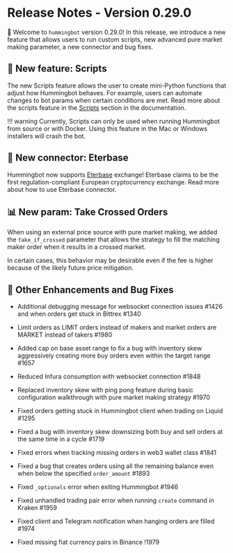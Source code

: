 # Release Notes - Version 0.29.0

🚀 Welcome to `hummingbot` version 0.29.0! In this release, we introduce a new feature that allows users to run custom scripts, new advanced pure market making parameter, a new connector and bug fixes.

## 🤖 New feature: Scripts

The new Scripts feature allows the user to create mini-Python functions that adjust how Hummingbot behaves. For example, users can automate changes to bot params when certain conditions are met. Read more about the scripts feature in the [Scripts](/developers/scripts/) section in the documentation.

!!! warning
    Currently, Scripts can only be used when running Hummingbot from source or with Docker. Using this feature in the Mac or Windows installers will crash the bot.

## 🔗 New connector: Eterbase

Hummingbot now supports [Eterbase](https://www.eterbase.com/) exchange! Eterbase claims to be the first regulation-compliant European cryptocurrency exchange. Read more about how to use Eterbase connector.

## 📊 New param: Take Crossed Orders

When using an external price source with pure market making, we added the `take_if_crossed` parameter that allows the strategy to fill the matching maker order when it results in a crossed market.

In certain cases, this behavior may be desirable even if the fee is higher because of the likely future price mitigation.


## 🐞 Other Enhancements and Bug Fixes

* Additional debugging message for websocket connection issues #1426 and when orders get stuck in Bittrex #1340
* Limit orders as LIMIT orders instead of makers and market orders are MARKET instead of takers #1980
* Added cap on base asset range to fix a bug with inventory skew aggressively creating more buy orders even within the target range #1657
* Reduced Infura consumption with websocket connection #1848
* Replaced inventory skew with ping pong feature during basic configuration walkthrough with pure market making strategy #1970

* Fixed orders getting stuck in Hummingbot client when trading on Liquid #1295
* Fixed a bug with inventory skew downsizing both buy and sell orders at the same time in a cycle #1719
* Fixed errors when tracking missing orders in web3 wallet class #1841
* Fixed a bug that creates orders using all the remaining balance even when below the specified `order_amount` #1893
* Fixed `_optionals` error when exiting Hummingbot #1946
* Fixed unhandled trading pair error when running `create` command in Kraken #1959
* Fixed client and Telegram notification when hanging orders are filled #1974
* Fixed missing fiat currency pairs in Binance !1979
